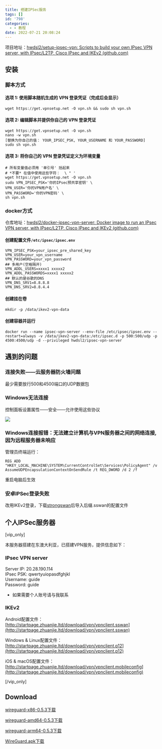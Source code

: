 ```yaml
---
title: 搭建IPSec服务
tags: []
id: '798'
categories:
  - - 教程
date: 2022-07-21 20:08:24
---
```


项目地址：[hwdsl2/setup-ipsec-vpn: Scripts to build your own IPsec VPN server, with IPsec/L2TP, Cisco IPsec and IKEv2 (github.com)](https://github.com/hwdsl2/setup-ipsec-vpn)

## 安装

### 脚本方式

#### 选项 1: 使用脚本随机生成的 VPN 登录凭证（完成后会显示）

```
wget https://get.vpnsetup.net -O vpn.sh && sudo sh vpn.sh
```

#### 选项 2: 编辑脚本并提供你自己的 VPN 登录凭证

```
wget https://get.vpnsetup.net -O vpn.sh
nano -w vpn.sh
[替换为你自己的值： YOUR_IPSEC_PSK, YOUR_USERNAME 和 YOUR_PASSWORD]
sudo sh vpn.sh
```

#### 选项 3: 将你自己的 VPN 登录凭证定义为环境变量

```
# 所有变量值必须用 '单引号' 括起来
# *不要* 在值中使用这些字符：  \ " '
wget https://get.vpnsetup.net -O vpn.sh
sudo VPN_IPSEC_PSK='你的IPsec预共享密钥' \
VPN_USER='你的VPN用户名' \
VPN_PASSWORD='你的VPN密码' \
sh vpn.sh
```

### docker方式

仓库地址：[hwdsl2/docker-ipsec-vpn-server: Docker image to run an IPsec VPN server, with IPsec/L2TP, Cisco IPsec and IKEv2 (github.com)](https://github.com/hwdsl2/docker-ipsec-vpn-server)

#### 创建配置文件`/etc/ipsec/ipsec.env`

```
VPN_IPSEC_PSK=your_ipsec_pre_shared_key
VPN_USER=your_vpn_username
VPN_PASSWORD=your_vpn_password
## 多用户(空格隔开)
VPN_ADDL_USERS=xxxx1 xxxxx2
VPN_ADDL_PASSWORDS=xxxx1 xxxxx2
## 默认的是谷歌的DNS
VPN_DNS_SRV1=8.8.8.8
VPN_DNS_SRV2=8.8.4.4
```

#### 创建挂在卷

```
mkdir -p /data/ikev2-vpn-data
```

#### 创建容器并运行

```
docker run --name ipsec-vpn-server --env-file /etc/ipsec/ipsec.env --restart=always -v /data/ikev2-vpn-data:/etc/ipsec.d -p 500:500/udp -p 4500:4500/udp -d --privileged hwdsl2/ipsec-vpn-server
```

## 遇到的问题

### 连接失败——云服务器防火墙问题

最少需要放行500和4500端口的UDP数据包

### Windows无法连接

控制面板设置属性——安全——允许使用这些协议

![](http://blog.zhuanjie.ltd/img/uploads/2022/07/image-20-1024x576.png)

### Windows连接报错：无法建立计算机与VPN服务器之间的网络连接,因为远程服务器未响应

管理员终端运行：

```
REG ADD "HKEY_LOCAL_MACHINE\SYSTEM\CurrentControlSet\Services\PolicyAgent" /v AssumeUDPEncapsulationContextOnSendRule /t REG_DWORD /d 2 /f
```

重启电脑后生效

### 安卓IPSec登录失败

改用IKEv2登录，下载[strongswan](https://download.strongswan.org/Android/)后导入后缀.sswan的配置文件

## 个人IPSec服务器

\[vip\_only\]

本服务器搭建在东澳大利亚，已搭建VPN服务，提供信息如下：

### IPsec VPN server

Server IP: 20.28.190.114  
IPsec PSK: qwertyuiopasdfghjkl  
Username: guide  
Password: guide

*   如果需要个人账号请与我联系

### IKEv2

Android配置文件：[http://startpage.zhuanjie.ltd/download/vpn/vpnclient.sswan](http://startpage.zhuanjie.ltd/download/vpn/vpnclient.sswan)

Windows & Linux配置文件：[http://startpage.zhuanjie.ltd/download/vpn/vpnclient.p12](http://startpage.zhuanjie.ltd/download/vpn/vpnclient.p12)

iOS & macOS配置文件：[http://startpage.zhuanjie.ltd/download/vpn/vpnclient.mobileconfig](http://startpage.zhuanjie.ltd/download/vpn/vpnclient.mobileconfig)

\[/vip\_only\]

## Download

[wireguard-x86-0.5.3](https://blog.zhuanjie.ltd/img/uploads/2022/10/wireguard-x86-0.5.3.msi)[下载](https://blog.zhuanjie.ltd/img/uploads/2022/10/wireguard-x86-0.5.3.msi)

[wireguard-amd64-0.5.3](https://blog.zhuanjie.ltd/img/uploads/2022/10/wireguard-amd64-0.5.3.msi)[下载](https://blog.zhuanjie.ltd/img/uploads/2022/10/wireguard-amd64-0.5.3.msi)

[wireguard-arm64-0.5.3](https://blog.zhuanjie.ltd/img/uploads/2022/10/wireguard-arm64-0.5.3.msi)[下载](https://blog.zhuanjie.ltd/img/uploads/2022/10/wireguard-arm64-0.5.3.msi)

[WireGuard.apk](https://blog.zhuanjie.ltd/img/uploads/2022/10/WireGuard.apk)[下载](https://blog.zhuanjie.ltd/img/uploads/2022/10/WireGuard.apk)